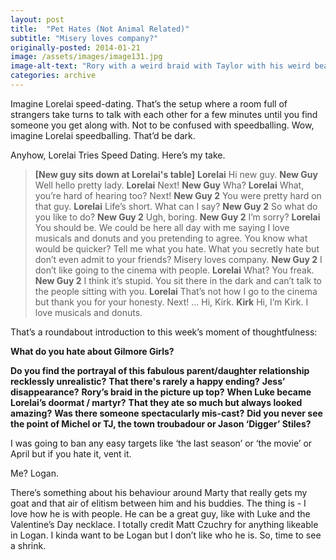 ```yaml
---
layout: post
title:  "Pet Hates (Not Animal Related)"
subtitle: "Misery loves company?"
originally-posted: 2014-01-21
image: /assets/images/image131.jpg
image-alt-text: "Rory with a weird braid with Taylor with his weird beard"
categories: archive
---
```

Imagine Lorelai speed-dating. That’s the setup where a room full of strangers take turns to talk with each other for a few minutes until you find someone you get along with.  Not to be confused with speedballing.  Wow, imagine Lorelai speedballing. That’d be dark.

Anyhow, Lorelai Tries Speed Dating. Here’s my take.

> __[New guy sits down at Lorelai's table]__
> __Lorelai__  Hi new guy.
> __New Guy__  Well hello pretty lady.
> __Lorelai__  Next!
> __New Guy__  Wha?
> __Lorelai__  What, you’re hard of hearing too?  Next!
> __New Guy 2__  You were pretty hard on that guy.
> __Lorelai__  Life’s short. What can I say?
> __New Guy 2__  So what do you like to do?
> __New Guy 2__  Ugh, boring.
> __New Guy 2__  I’m sorry?
> __Lorelai__  You should be. We could be here all day with me saying I love musicals and donuts and you pretending to agree. You know what would be quicker? Tell me what you hate. What you secretly hate but don’t even admit to your friends?  Misery loves company.
> __New Guy 2__  I don’t like going to the cinema with people.
> __Lorelai__  What? You freak.
> __New Guy 2__  I think it’s stupid. You sit there in the dark and can’t talk to the people sitting with you.
> __Lorelai__  That’s not how I go to the cinema but thank you for your honesty. Next! ... Hi, Kirk.
> __Kirk__  Hi, I’m Kirk.  I love musicals and donuts.

That’s a roundabout introduction to this week’s moment of thoughtfulness: 

**What do you hate about Gilmore Girls?**  

**Do you find the portrayal of this fabulous parent/daughter relationship recklessly unrealistic?**
**That there's rarely a happy ending?**
**Jess’ disappearance?**
**Rory’s braid in the picture up top?**
**When Luke became Lorelai’s doormat / martyr?**
**That they ate so much but always looked amazing?**
**Was there someone spectacularly mis-cast?**
**Did you never see the point of Michel or TJ, the town troubadour or Jason ‘Digger’ Stiles?**

I was going to ban any easy targets like ‘the last season’ or ‘the movie’ or April but if you hate it, vent it.

Me?  Logan.  

There’s something about his behaviour around Marty that really gets my goat and that air of elitism between him and his buddies.  The thing is - I love how he is with people.  He can be a great guy, like with Luke and the Valentine’s Day necklace.  I totally credit Matt Czuchry for anything likeable in Logan.  I kinda want to be Logan but I don’t like who he is.  So, time to see a shrink.